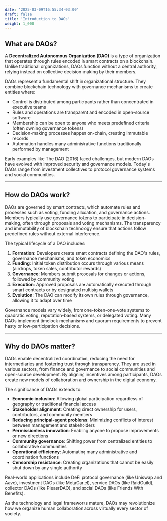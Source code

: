 ```yaml
---
date: '2025-03-09T16:55:34-03:00'
draft: false
title: 'Introduction to DAOs'
weight: 1_000
---
```


## What are DAOs?
A **Decentralized Autonomous Organization (DAO)** is a type of organization that operates through rules encoded in smart contracts on a blockchain. Unlike traditional organizations, DAOs function without a central authority, relying instead on collective decision-making by their members.

DAOs represent a fundamental shift in organizational structure. They combine blockchain technology with governance mechanisms to create entities where:

- Control is distributed among participants rather than concentrated in executive teams
- Rules and operations are transparent and encoded in open-source software
- Membership can be open to anyone who meets predefined criteria (often owning governance tokens)
- Decision-making processes happen on-chain, creating immutable records
- Automation handles many administrative functions traditionally performed by management

Early examples like The DAO (2016) faced challenges, but modern DAOs have evolved with improved security and governance models. Today's DAOs range from investment collectives to protocol governance systems and social communities.

---

## How do DAOs work?
DAOs are governed by smart contracts, which automate rules and processes such as voting, funding allocation, and governance actions. Members typically use governance tokens to participate in decision-making, often through proposals and voting mechanisms. The transparency and immutability of blockchain technology ensure that actions follow predefined rules without external interference.

The typical lifecycle of a DAO includes:

1. **Formation**: Developers create smart contracts defining the DAO's rules, governance mechanisms, and token economics
2. **Funding**: Initial token distribution occurs through various means (airdrops, token sales, contributor rewards)
3. **Governance**: Members submit proposals for changes or actions, followed by community voting
4. **Execution**: Approved proposals are automatically executed through smart contracts or by designated multisig wallets
5. **Evolution**: The DAO can modify its own rules through governance, allowing it to adapt over time

Governance models vary widely, from one-token-one-vote systems to quadratic voting, reputation-based systems, or delegated voting. Many DAOs implement timelock mechanisms and quorum requirements to prevent hasty or low-participation decisions.

---

## Why do DAOs matter?
DAOs enable decentralized coordination, reducing the need for intermediaries and fostering trust through transparency. They are used in various sectors, from finance and governance to social communities and open-source development. By aligning incentives among participants, DAOs create new models of collaboration and ownership in the digital economy.

The significance of DAOs extends to:

- **Economic inclusion**: Allowing global participation regardless of geography or traditional financial access
- **Stakeholder alignment**: Creating direct ownership for users, contributors, and community members
- **Reducing principal-agent problems**: Minimizing conflicts of interest between management and stakeholders
- **Permissionless innovation**: Enabling anyone to propose improvements or new directions
- **Community governance**: Shifting power from centralized entities to collaborative communities
- **Operational efficiency**: Automating many administrative and coordination functions
- **Censorship resistance**: Creating organizations that cannot be easily shut down by any single authority

Real-world applications include DeFi protocol governance (like Uniswap and Aave), investment DAOs (like MetaCartel), service DAOs (like RaidGuild), collector DAOs (like PleasrDAO), and social DAOs (like Friends With Benefits).

As the technology and legal frameworks mature, DAOs may revolutionize how we organize human collaboration across virtually every sector of society.

